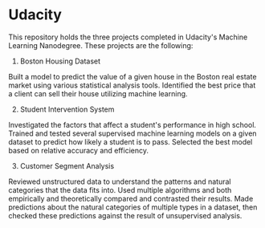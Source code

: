# Udacity

This repository holds the three projects completed in Udacity's Machine Learning Nanodegree. These projects are the following:

1. Boston Housing Dataset

Built a model to predict the value of a given house in the Boston real estate market using various statistical analysis tools. Identified the best price that a client can sell their house utilizing machine learning.

2. Student Intervention System

Investigated the factors that affect a student's performance in high school. Trained and tested several supervised machine learning models on a given dataset to predict how likely a student is to pass. Selected the best model based on relative accuracy and efficiency.

3. Customer Segment Analysis
 
Reviewed unstructured data to understand the patterns and natural categories that the data fits into. Used multiple algorithms and both empirically and theoretically compared and contrasted their results. Made predictions about the natural categories of multiple types in a dataset, then checked these predictions against the result of unsupervised analysis.

